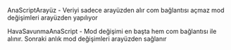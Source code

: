 AnaScriptArayüz -
Veriyi sadece arayüzden alır com bağlantısı açmaz mod değişimleri arayüzden yapılıyor

HavaSavunmaAnaScript -
Mod değişimi en başta hem com bağlantısı ile alınır. Sonraki anlık mod değişimleri arayüzden sağlanır
